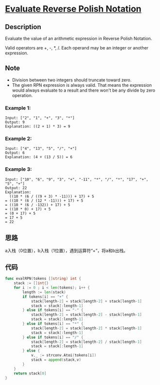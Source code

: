 # [Evaluate Reverse Polish Notation](https://leetcode-cn.com/problems/evaluate-reverse-polish-notation/)

## Description

Evaluate the value of an arithmetic expression in Reverse Polish Notation.

Valid operators are +, -, *, /. Each operand may be an integer or another expression.

## Note

* Division between two integers should truncate toward zero.
* The given RPN expression is always valid. That means the expression would always evaluate to a result and there won't be any divide by zero operation.

### Example 1:

````
Input: ["2", "1", "+", "3", "*"]
Output: 9
Explanation: ((2 + 1) * 3) = 9
````

### Example 2:

````
Input: ["4", "13", "5", "/", "+"]
Output: 6
Explanation: (4 + (13 / 5)) = 6
````

### Example 3:

````
Input: ["10", "6", "9", "3", "+", "-11", "*", "/", "*", "17", "+", "5", "+"]
Output: 22
Explanation: 
  ((10 * (6 / ((9 + 3) * -11))) + 17) + 5
= ((10 * (6 / (12 * -11))) + 17) + 5
= ((10 * (6 / -132)) + 17) + 5
= ((10 * 0) + 17) + 5
= (0 + 17) + 5
= 17 + 5
= 22
````

## 思路

a入栈（0位置），b入栈（1位置），遇到运算符“+”，将a和b出栈。

## 代码
```` Go
func evalRPN(tokens []string) int {
    stack := []int{}    
    for i := 0 ; i < len(tokens); i++ {
    	length := len(stack)
    	if tokens[i] == "+" {
    		stack[length-2] = stack[length-2] + stack[length-1]
    		stack = stack[:length-1]
    	} else if tokens[i] == "-" {
    		stack[length-2] = stack[length-2] - stack[length-1]
    		stack = stack[:length-1]
    	} else if tokens[i] == "*" {
    		stack[length-2] = stack[length-2] * stack[length-1]
    		stack = stack[:length-1]
    	} else if tokens[i] == "/" {
    		stack[length-2] = stack[length-2] / stack[length-1]
    		stack = stack[:length-1]
    	} else {
    		v,_ := strconv.Atoi(tokens[i])
    		stack = append(stack,v)
    	}
    }
    return stack[0]
}
````

